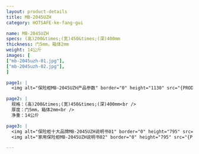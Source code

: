 ```yaml
---
layout: product-details
title: MB-2045UZH
category: HOTSAFE-ke-fang-gui

name: MB-2045UZH
specs: (高)200&times;(宽)450&times;(深)400mm
thickness: 门5mm，箱体2mm
weight: 14公斤
images: [
["mb-2045uzh-01.jpg"],
["mb-2045uzh-02.jpg"],
]

page1: |
  <img alt="保险柜MB-2045UZH产品参数" border="0" height="1130" src="{PRODUCT_IMAGES}twcps1.jpg" width="538" />

page2: |
  规格：(高)200&times;(宽)450&times;(深)400mm<br />
  厚度：门5mm，箱体2mm<br />
  净重：14公斤

page3: |
  <img alt="保险柜十大品牌MB-2045UZH说明书01" border="0" height="795" src="{PRODUCT_IMAGES}mi-2045mg2045-sm01.jpg" width="538" /><br />
  <img alt="家用保险柜MB-2045UZH说明书02" border="0" height="795" src="{PRODUCT_IMAGES}mi-2045mg2045-sm02.jpg" width="538" />

---
```

